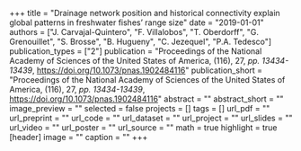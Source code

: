 +++
title = "Drainage network position and historical connectivity explain global patterns in freshwater fishes’ range size"
date = "2019-01-01"
authors = ["J. Carvajal-Quintero", "F. Villalobos", "T. Oberdorff", "G. Grenouillet", "S. Brosse", "B. Hugueny", "C. Jezequel", "P.A. Tedesco"]
publication_types = ["2"]
publication = "Proceedings of the National Academy of Sciences of the United States of America, (116), 27, _pp. 13434-13439_, https://doi.org/10.1073/pnas.1902484116"
publication_short = "Proceedings of the National Academy of Sciences of the United States of America, (116), 27, _pp. 13434-13439_, https://doi.org/10.1073/pnas.1902484116"
abstract = ""
abstract_short = ""
image_preview = ""
selected = false
projects = []
tags = []
url_pdf = ""
url_preprint = ""
url_code = ""
url_dataset = ""
url_project = ""
url_slides = ""
url_video = ""
url_poster = ""
url_source = ""
math = true
highlight = true
[header]
image = ""
caption = ""
+++
